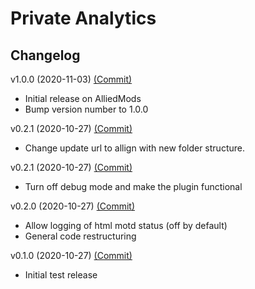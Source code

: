 # Private Analytics

## Changelog

v1.0.0 (2020-11-03) [(Commit)](https://github.com/llamasking/sourcemod-plugins/commit/38e66465c8d1a7a5d82d068fec85267a79a28920)

- Initial release on AlliedMods
- Bump version number to 1.0.0

v0.2.1 (2020-10-27) [(Commit)](https://github.com/llamasking/sourcemod-plugins/commit/90d418e4d4ea61ee5cacf1c3b11e8d65902a5095)

- Change update url to allign with new folder structure.

v0.2.1 (2020-10-27) [(Commit)](https://github.com/llamasking/sourcemod-plugins/commit/06657c4903ab4234a5308f042ab2b5ab55d90992)

- Turn off debug mode and make the plugin functional

v0.2.0 (2020-10-27) [(Commit)](https://github.com/llamasking/sourcemod-plugins/commit/2ddca14a7fd6fdd402971a3506463c23517c1b9b)

- Allow logging of html motd status (off by default)
- General code restructuring

v0.1.0 (2020-10-27) [(Commit)](https://github.com/llamasking/sourcemod-plugins/commit/94931e8698a7471933ae935e99c6800c24097621)

- Initial test release

